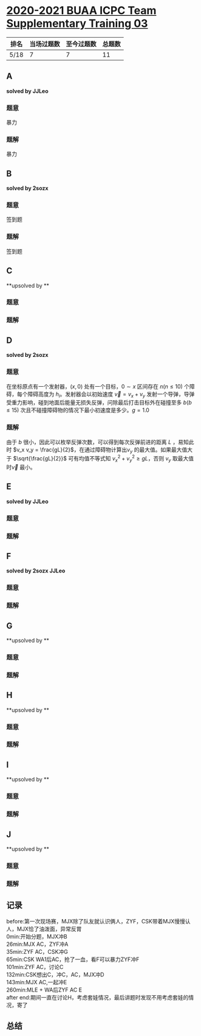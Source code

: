 # [2020-2021 BUAA ICPC Team Supplementary Training 03](https://codeforces.com/group/azDPdoF24f/contest/295458)

| 排名 | 当场过题数 | 至今过题数 | 总题数 |
| ---- | ---------- | ---------- | ------ |
| 5/18 | 7          | 7          | 11     |

## **A**

**solved by JJLeo**

### 题意

暴力

### 题解

暴力

## **B**

**solved by 2sozx**

### 题意

签到题

### 题解

签到题

## **C**

**upsolved by **

### 题意



### 题解



## **D**

**solved by 2sozx**

### 题意

在坐标原点有一个发射器，$(x,0)$ 处有一个目标，$0 \sim x$ 区间存在 $n(n \le 10)$ 个障碍，每个障碍高度为 $h_i$。发射器会以初始速度 $\vec{v} = v_x + v_y$ 发射一个导弹，导弹受重力影响，碰到地面后能量无损失反弹，问除最后打击目标外在碰撞至多 $b(b \le 15)$ 次且不碰撞障碍物的情况下最小初速度是多少。$g = 1.0$

### 题解

由于 $b$ 很小，因此可以枚举反弹次数，可以得到每次反弹前进的距离 $L$ ，易知此时 $v_x v_y = \frac{gL}{2}$，在通过障碍物计算出$v_y$ 的最大值。如果最大值大于 $\sqrt{\frac{gL}{2}}$ 可有均值不等式知 $v_x^2 + v_y^2 \ge gL$，否则 $v_y$ 取最大值时$\vec{v}$ 最小。

## **E**

**solved by JJLeo**

### 题意



### 题解



## **F**

**solved by 2sozx JJLeo**

### 题意



### 题解



## **G**

**upsolved by **

### 题意



### 题解



## **H**

**upsolved by **

### 题意



### 题解



## **I**

**upsolved by **

### 题意



### 题解



## **J**

**upsolved by **

### 题意



### 题解



## **记录**

before:第一次现场赛，MJX除了队友就认识俩人，ZYF，CSK带着MJX慢慢认人，MJX恰了油泼面，异常反胃<br>
0min:开始分题，MJX冲B<br>
26min:MJX AC，ZYF冲A<br>
35min:ZYF AC，CSK冲G<br>
65min:CSK WA1后AC，抢了一血，看F可以暴力ZYF冲F<br>
101min:ZYF AC，讨论C<br>
132min:CSK想出C，冲C，AC，MJX冲D<br>
143min:MJX AC,一起冲E<br>
260min:MLE + WA后ZYF AC E<br>
after end:期间一直在讨论H，考虑套娃情况，最后讲题时发现不用考虑套娃的情况，寄了

## **总结**

